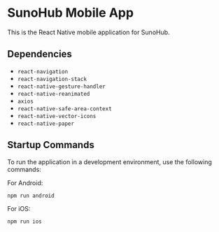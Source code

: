 # SunoHub Mobile App

This is the React Native mobile application for SunoHub.

## Dependencies

- `react-navigation`
- `react-navigation-stack`
- `react-native-gesture-handler`
- `react-native-reanimated`
- `axios`
- `react-native-safe-area-context`
- `react-native-vector-icons`
- `react-native-paper`

## Startup Commands

To run the application in a development environment, use the following commands:

For Android:
```bash
npm run android
```

For iOS:
```bash
npm run ios
``` 